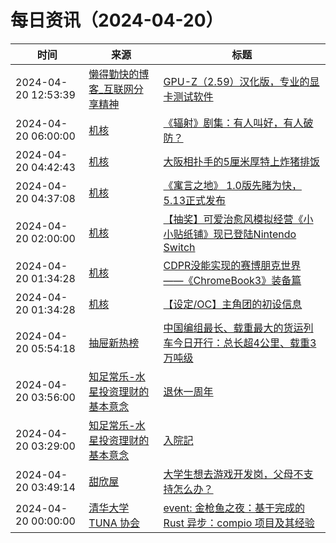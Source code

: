 ﻿# 每日资讯（2024-04-20）

|时间|来源|标题|
|---|---|---|
|2024-04-20 12:53:39|[懒得勤快的博客_互联网分享精神](https://masuit.com/rss)|[GPU-Z（2.59）汉化版，专业的显卡测试软件](https://masuit.com/1244)|
|2024-04-20 06:00:00|[机核](https://www.gcores.com/rss)|[《辐射》剧集：有人叫好，有人破防？](https://www.gcores.com/articles/180577)|
|2024-04-20 04:42:43|[机核](https://www.gcores.com/rss)|[大阪相扑手的5厘米厚特上炸猪排饭](https://www.gcores.com/videos/180607)|
|2024-04-20 04:37:08|[机核](https://www.gcores.com/rss)|[《寓言之地》 1.0版先睹为快，5.13正式发布](https://www.gcores.com/articles/180608)|
|2024-04-20 02:00:00|[机核](https://www.gcores.com/rss)|[【抽奖】可爱治愈风模拟经营《小小贴纸铺》现已登陆Nintendo Switch](https://www.gcores.com/articles/180589)|
|2024-04-20 01:34:28|[机核](https://www.gcores.com/rss)|[CDPR没能实现的赛博朋克世界——《ChromeBook3》装备篇](https://www.gcores.com/articles/180603)|
|2024-04-20 01:34:28|[机核](https://www.gcores.com/rss)|[【设定/OC】主角团的初设信息](https://www.gcores.com/articles/180599)|
|2024-04-20 05:54:18|[抽屉新热榜](http://dig.chouti.com/feed.xml)|[中国编组最长、载重最大的货运列车今日开行：总长超4公里、载重3万吨级](https://dig.chouti.com/link/42175865)|
|2024-04-20 03:56:00|[知足常乐-水星投资理财的基本意念](http://mercurychong.blogspot.com/feeds/posts/default)|[退休一周年](http://mercurychong.blogspot.com/2024/04/blog-post_64.html)|
|2024-04-20 03:29:00|[知足常乐-水星投资理财的基本意念](http://mercurychong.blogspot.com/feeds/posts/default)|[入院記](http://mercurychong.blogspot.com/2024/04/blog-post_19.html)|
|2024-04-20 03:49:14|[甜欣屋](https://tcxx.info/feed)|[大学生想去游戏开发岗，父母不支持怎么办？](https://tcxx.info/notion/1014.html)|
|2024-04-20 00:00:00|[清华大学 TUNA 协会](https://tuna.moe/feed.xml)|[event: 金枪鱼之夜：基于完成的 Rust 异步：compio 项目及其经验](https://tuna.moe/event/2024/compio/)|
